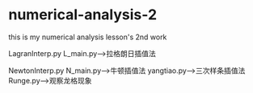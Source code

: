 # numerical-analysis-2
this is my numerical analysis lesson's 2nd work

LagranInterp.py
L_main.py-->拉格朗日插值法

NewtonInterp.py
N_main.py-->牛顿插值法
yangtiao.py-->三次样条插值法
Runge.py-->观察龙格现象
